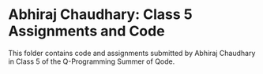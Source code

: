 # Abhiraj Chaudhary: Class 5 Assignments and Code
This folder contains code and assignments submitted by Abhiraj Chaudhary in Class 5 of the Q-Programming Summer of Qode.